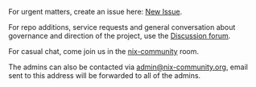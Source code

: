 For urgent matters, create an issue here: [New Issue](https://github.com/nix-community/infra/issues/new).

For repo additions, service requests and general conversation about governance and direction of the project, use the [Discussion forum](https://github.com/orgs/nix-community/discussions).

For casual chat, come join us in the [nix-community](https://matrix.to/#/#nix-community:nixos.org) room.

The admins can also be contacted via [admin@nix-community.org](mailto:admin@nix-community.org), email sent to this address will be forwarded to all of the admins.
